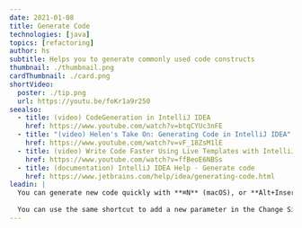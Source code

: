 ```yaml
---
date: 2021-01-08
title: Generate Code
technologies: [java]
topics: [refactoring]
author: hs
subtitle: Helps you to generate commonly used code constructs 
thumbnail: ./thumbnail.png
cardThumbnail: ./card.png
shortVideo:
  poster: ./tip.png
  url: https://youtu.be/foKr1a9r250
seealso:
  - title: (video) CodeGeneration in IntelliJ IDEA
    href: https://www.youtube.com/watch?v=btqCYUc3nFE
  - title: "(video) Helen's Take On: Generating Code in IntelliJ IDEA"
    href: https://www.youtube.com/watch?v=vF_18ZsM1lE
  - title: (video) Write Code Faster Using Live Templates with IntelliJ IDEA
    href: https://www.youtube.com/watch?v=ffBeoE6NBSs
  - title: (documentation) IntelliJ IDEA Help - Generate code
    href: https://www.jetbrains.com/help/idea/generating-code.html
leadin: |
  You can generate new code quickly with **⌘N** (macOS), or **Alt+Insert** (Windows/Linux). For example, you can generate commonly used methods for Java beans in this way. 
 
  You can use the same shortcut to add a new parameter in the Change Signature dialog. 
---
```

